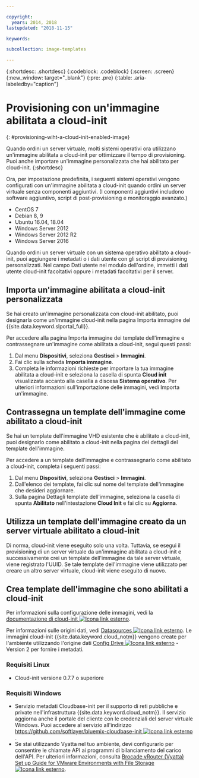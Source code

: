 ```yaml
---

copyright:
  years: 2014, 2018
lastupdated: "2018-11-15"

keywords:

subcollection: image-templates

---
```


{:shortdesc: .shortdesc}
{:codeblock: .codeblock}
{:screen: .screen}
{:new_window: target="_blank"}
{:pre: .pre}
{:table: .aria-labeledby="caption"}


# Provisioning con un'immagine abilitata a cloud-init
{: #provisioning-wiht-a-cloud-init-enabled-image}

Quando ordini un server virtuale, molti sistemi operativi ora utilizzano un'immagine abilitata a cloud-init per ottimizzare il tempo di provisioning. Puoi anche importare
un'immagine personalizzata che hai abilitato per cloud-init.
{:shortdesc}

Ora, per impostazione predefinita, i seguenti sistemi operativi vengono configurati con un'immagine abilitata a cloud-init quando ordini un server virtuale senza componenti aggiuntivi. (I componenti aggiuntivi includono software aggiuntivo, script di post-provisioning e monitoraggio avanzato.)
* CentOS 7
* Debian 8, 9
* Ubuntu 16.04, 18.04
* Windows Server 2012
* Windows Server 2012 R2
* Windows Server 2016

Quando ordini un server virtuale con un sistema operativo abilitato a cloud-init, puoi aggiungere i metadati o i dati utente con gli script di provisioning personalizzati. Nel campo Dati utente nel modulo dell'ordine, immetti i dati utente cloud-init facoltativi oppure i metadati facoltativi per il server.

## Importa un'immagine abilitata a cloud-init personalizzata

Se hai creato un'immagine personalizzata con cloud-init abilitato, puoi designarla come un'immagine cloud-init nella pagina Importa immagine
del {{site.data.keyword.slportal_full}}.

Per accedere alla pagina Importa immagine dei template dell'immagine e contrassegnare un'immagine come abilitata a cloud-init, segui questi passi:
1. Dal menu **Dispositivi**, seleziona **Gestisci** > **Immagini**.
2. Fai clic sulla scheda **Importa immagine**.
3. Completa le informazioni richieste per importare la tua immagine abilitata a cloud-init e seleziona la casella di spunta **Cloud init**
visualizzata accanto alla casella a discesa **Sistema operativo**. Per ulteriori informazioni sull'importazione delle immagini, vedi Importa un'immagine.

## Contrassegna un template dell'immagine come abilitato a cloud-init

Se hai un template dell'immagine VHD esistente che è abilitato a cloud-init, puoi designarlo come abilitato a cloud-init nella pagina dei
dettagli del template dell'immagine.

Per accedere a un template dell'immagine e contrassegnarlo come abilitato a cloud-init, completa i seguenti passi:
1. Dal menu **Dispositivi**, seleziona **Gestisci** > **Immagini**.
2. Dall'elenco dei template, fai clic sul nome del template dell'immagine che desideri aggiornare.
3. Sulla pagina Dettagli template dell'immagine, seleziona la casella di spunta **Abilitato** nell'intestazione **Cloud Init** e fai clic su **Aggiorna**.

## Utilizza un template dell'immagine creato da un server virtuale abilitato a cloud-init

Di norma, cloud-init viene eseguito solo una volta. Tuttavia, se esegui il provisioning di un server virtuale da un'immagine abilitata a cloud-init e successivamente crei
un template dell'immagine da tale server virtuale, viene registrato l'UUID. Se tale template dell'immagine viene utilizzato per creare un altro
server virtuale, cloud-init viene eseguito di nuovo.

## Crea template dell'immagine che sono abilitati a cloud-init

Per informazioni sulla configurazione delle immagini, vedi la
[documentazione di cloud-init ![Icona link esterno](../../icons/launch-glyph.svg "Icona link esterno")](https://cloudinit.readthedocs.io/en/latest/).

Per informazioni sulle origini dati, vedi [Datasources ![Icona link esterno](../../icons/launch-glyph.svg "Icona link esterno")](http://cloudinit.readthedocs.io/en/latest/topics/datasources.html). Le immagini cloud-init {{site.data.keyword.cloud_notm}} vengono create per
l'ambiente utilizzando l'origine dati [Config Drive ![Icona link esterno](../../icons/launch-glyph.svg "Icona link esterno")](http://cloudinit.readthedocs.io/en/latest/topics/datasources/configdrive.html) - Version 2 per fornire i metadati.

### Requisiti Linux
* Cloud-init versione 0.7.7 o superiore

### Requisiti Windows
* Servizio metadati Cloudbase-init per il supporto di reti pubbliche e private nell'infrastruttura {{site.data.keyword.cloud_notm}}. Il servizio aggiorna anche il portale del cliente con le credenziali del server virtuale Windows. Puoi accedere al servizio all'indirizzo
[https://github.com/softlayer/bluemix-cloudbase-init ![Icona link esterno](../../icons/launch-glyph.svg "Icona link esterno")](https://github.com/softlayer/bluemix-cloudbase-init).
* Se stai utilizzando Vyatta nel tuo ambiente, devi configurarlo per consentire le chiamate API ai programmi di bilanciamento del carico dell'API. Per ulteriori informazioni, consulta [Brocade vRouter (Vyatta) Set up Guide for VMware Environments with File Storage ![Icona link esterno](../../icons/launch-glyph.svg "Icona link esterno")](/docs/infrastructure/FileStorage?topic=FileStorage-configureVyatta#setting-up-brocade-vrouter-vyatta-for-vmware-environments-with-file-storage).
